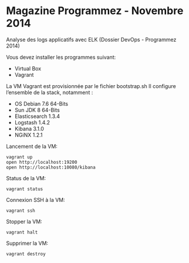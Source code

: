 Magazine Programmez - Novembre 2014
===================================

Analyse des logs applicatifs avec ELK (Dossier DevOps - Programmez 2014)

Vous devez installer les programmes suivant:
* Virtual Box
* Vagrant

La VM Vagrant est provisionnée par le fichier bootstrap.sh
Il configure l’ensemble de la stack, notamment :
* OS Debian 7.6 64-Bits
* Sun JDK 8 64-Bits
* Elasticsearch 1.3.4
* Logstash 1.4.2
* Kibana 3.1.0
* NGiNX 1.2.1

Lancement de la VM:
    
    vagrant up
    open http://localhost:19200
    open http://localhost:10080/kibana

Status de la VM:

    vagrant status


Connexion SSH à la VM:

    vagrant ssh


Stopper la VM:

    vagrant halt


Supprimer la VM:

    vagrant destroy



